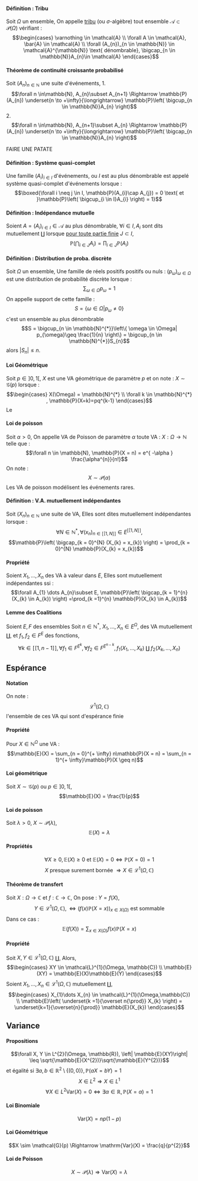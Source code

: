 #### Définition : Tribu
Soit $\Omega$ un ensemble, 
On appelle <u>tribu</u> (ou $\sigma$-algèbre) tout ensemble $\mathcal{A} \subset \mathcal{P}(\Omega)$
vérifiant : 
$$\begin{cases}
\varnothing \in \mathcal{A} \\
\forall A \in \mathcal{A}, \bar{A} \in \mathcal{A}  \\
\forall (A_{n})_{n \in \mathbb{N}} \in \mathcal{A}^{\mathbb{N}} \text{ dénombrable}, \bigcap_{n \in \mathbb{N}}A_{n}\in \mathcal{A}
\end{cases}$$

#### Théorème de continuité croissante probabilisé
Soit $(A_{n})_{n \in \mathbb{N}}$ une suite d'événements, 
1.
$$\forall n \in\mathbb{N}, A_{n}\subset A_{n+1} \Rightarrow \mathbb{P}(A_{n}) \underset{n \to +\infty}{\longrightarrow}  \mathbb{P}\left( \bigcup_{n \in \mathbb{N}}A_{n} \right)$$
2.
$$\forall n \in\mathbb{N}, A_{n+1}\subset A_{n} \Rightarrow \mathbb{P}(A_{n}) \underset{n \to +\infty}{\longrightarrow}  \mathbb{P}\left( \bigcap_{n \in \mathbb{N}}A_{n} \right)$$

FAIRE UNE PATATE

#### Définition : Système quasi-complet
Une famille $(A_{i})_{i \in I}$ d'événements, ou $I$ est au plus dénombrable est appelé système quasi-complet d'événements lorsque : 
$$\boxed{\forall i \neq j \in I, \mathbb{P}(A_{i}\cap A_{j}) = 0 \text{ et }\mathbb{P}\left( \bigcup_{i \in I}A_{i} \right) = 1}$$

#### Définition : Indépendance mutuelle
Soient $A = (A_{i})_{i \in I}\in \mathcal{A}$ au plus dénombrable, 
$\forall i \in I, A_{i}$ sont dits mutuellement $\amalg$ lorsque <u>pour toute partie finie</u> $J \subset I$, 
$$\mathbb{P}\left( \bigcap_{i \in J} A_{i} \right) = \prod_{i \in J}\mathbb{P}(A_{i})$$
#### Définition : Distribution de proba. discrète
Soit $\Omega$ un ensemble, 
Une famille de réels positifs positifs ou nuls : $(p_{\omega})_{\omega \in \Omega}$ est une distribution de probabilité discrète lorsque : 
$$\sum_{\omega \in \Omega} p_{\omega} = 1$$
On appelle support de cette famille : 
$$S = \{ \omega \in\Omega| p_{\omega}\neq 0 \}$$
c'est un ensemble au plus dénombrable
$$S = \bigcup_{n \in \mathbb{N}^{*}}\left\{  \omega \in \Omega| p_{\omega}\geq \frac{1}{n}  \right\} = \bigcup_{n \in \mathbb{N}^{*}}S_{n}$$
alors $\left| S_{n}\right|\leq n$.

#### Loi Géométrique
Soit $p \in ]0, 1[$, $X$ est une VA géométrique de paramètre $p$ et on note : $X\sim \mathcal{G}(p)$ lorsque : 
$$\begin{cases}
X(\Omega) = \mathbb{N}^{*} \\
\forall k \in \mathbb{N}^{*} , \mathbb{P}(X=k)=pq^{k-1}
\end{cases}$$
Le 

#### Loi de poisson
Soit $\alpha >0$, On appelle VA de Poisson de paramètre $\alpha$ toute VA : $X : \Omega \to \mathbb{N}$ telle que : 
$$\forall n \in \mathbb{N}, \mathbb{P}(X = n) = e^{ -\alpha } \frac{\alpha^{n}}{n!}$$
On note : 
$$X \sim \mathcal{P}(\alpha)$$
Les VA de poisson modélisent les événements rares. 

#### Définition : V.A. mutuellement indépendantes
Soit $(X_{n})_{n \in \mathbb{N}}$ une suite de VA,
Elles sont dites mutuellement indépendantes lorsque : 
$$\forall N \in \mathbb{N}^{*}, \forall (x_{n})_{n \in [\![1, N]\!]} \in E^{[\![1, N]\!]},$$
$$\mathbb{P}\left( \bigcap_{k = 0}^{N} (X_{k} = x_{k}) \right) = \prod_{k = 0}^{N} \mathbb{P}(X_{k} = x_{k})$$

#### Propriété
Soient $X_{1}, \dots, X_{n}$ des VA à valeur dans $E$, 
Elles sont mutuellement indépendantes ssi :
$$\forall A_{1} \dots A_{n}\subset E, \mathbb{P}\left( \bigcap_{k = 1}^{n} (X_{k} \in A_{k}) \right) =\prod_{k =1}^{n} \mathbb{P}(X_{k} \in A_{k})$$

#### Lemme des Coalitions
Soient $E, F$ des ensembles
Soit $n \in \mathbb{N}^{*}$, $X_{1}, \dots, X_{n} \in E^{\Omega}$, des VA mutuellement $\amalg$, et $f_{1}, f_{2} \in F^{E}$ des fonctions, 
$$\forall k \in [\![1, n-1]\!], \forall f_{1} \in F^{E^{k}}, \forall f_{2} \in F^{E^{n-k}}, f_{1}(X_{1}, \dots, X_{k})\amalg f_{2}(X_{k}, \dots, X_{n})$$

## Espérance
#### Notation
On note : 
$$\mathcal{L}^{1}(\Omega, \mathbb{C})$$
l'ensemble de ces VA qui sont d'espérance finie

#### Propriété
Pour $X \in \mathbb{N}^{\Omega}$ une VA : 
$$\mathbb{E}(X) = \sum_{n = 0}^{+ \infty} n\mathbb{P}(X = n) = \sum_{n = 1}^{+ \infty}\mathbb{P}(X \geq n)$$
#### Loi géométrique
Soit $X \sim \mathcal{G}(p)$ ou $p \in ]0, 1[$, 
$$\mathbb{E}(X) = \frac{1}{p}$$

#### Loi de poisson
Soit $\lambda >0$, $X \sim \mathcal{P}(\lambda)$, 
$$\mathbb{E}(X) = \lambda$$

#### Propriétés
$$\forall X \geq 0, \mathbb{E}(X) \geq 0 \text{ et } \mathbb{E}(X)=0 \Leftrightarrow \mathbb{P}(X=0) = 1$$
$$X \text{ presque surement bornée } \Rightarrow X \in \mathcal{L}^{1}(\Omega, \mathbb{C})$$

#### Théorème de transfert
Soit $X: \Omega \to \mathbb{C}$ et $f : \mathbb{C} \to \mathbb{C}$, 
On pose : $Y = f(X)$,
$$Y \in \mathcal{L}^{1}(\Omega, \mathbb{C}), \Leftrightarrow (f(x)\mathbb{P}(X = x))_{x \in X(\Omega)} \text{ est sommable}$$
Dans ce cas : 
$$\mathbb{E}(f(X)) = \sum_{x \in X(\Omega)} f(x)\mathbb{P}(X=x)$$

#### Propriété
Soit $X, Y \in \mathcal{L}^{1}(\Omega, \mathbb{C})$ $\amalg$, 
Alors, 
$$\begin{cases}
XY \in \mathcal{L}^{1}(\Omega, \mathbb{C}) \\
\mathbb{E}(XY) = \mathbb{E}(X)\mathbb{E}(Y)
\end{cases}$$
Soient $X_{1}, \dots, X_{n} \in \mathcal{L}^{1}(\Omega, \mathbb{C})$ mutuellement $\amalg$, 
$$\begin{cases}
X_{1}\dots X_{n} \in \mathcal{L}^{1}(\Omega,\mathbb{C}) \\
\mathbb{E}\left( \underset{k =1}{\overset n{\prod}} X_{k}  \right) = \underset{k=1}{\overset{n}{\prod}} \mathbb{E}(X_{k})
\end{cases}$$

## Variance
#### Propositions
$$\forall X, Y \in L^{2}(\Omega, \mathbb{R}), \left| \mathbb{E}(XY)\right| \leq \sqrt{\mathbb{E}(X^{2})}\sqrt{\mathbb{E}(Y^{2})}$$
et égalité si $\exists a, b \in \mathbb{R}^{2} \setminus \{ (0, 0) \}, \mathbb{P}(aX=bY)=1$
$$X \in L^{2} \Rightarrow X \in L^{1}$$
$$\forall X \in L^{2}\mathrm{Var}(X)=0 \Leftrightarrow \exists \alpha \in \mathbb{R}, \mathbb{P}(X = \alpha) = 1$$

#### Loi Binomiale
$$\mathrm{Var}(X) = np(1-p)$$

#### Loi Géométrique
$$X \sim \mathcal{G}(p) \Rightarrow \mathrm{Var}(X) = \frac{q}{p^{2}}$$

#### Loi de Poisson
$$X \sim \mathcal{P}(\lambda) \Rightarrow \mathrm{Var}(X) = \lambda$$
